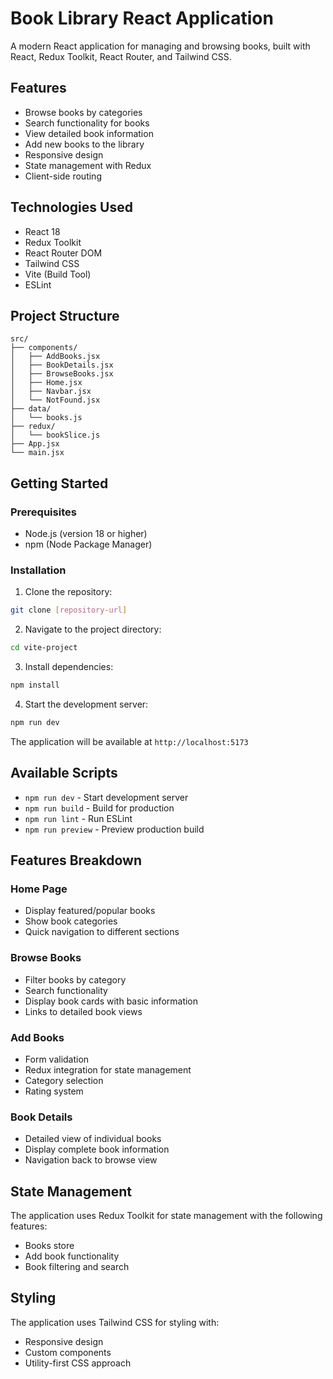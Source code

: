 # Book Library React Application

A modern React application for managing and browsing books, built with React, Redux Toolkit, React Router, and Tailwind CSS.

## Features

- Browse books by categories
- Search functionality for books
- View detailed book information
- Add new books to the library
- Responsive design
- State management with Redux
- Client-side routing

## Technologies Used

- React 18
- Redux Toolkit
- React Router DOM
- Tailwind CSS
- Vite (Build Tool)
- ESLint

## Project Structure

```
src/
├── components/
│   ├── AddBooks.jsx
│   ├── BookDetails.jsx
│   ├── BrowseBooks.jsx
│   ├── Home.jsx
│   ├── Navbar.jsx
│   └── NotFound.jsx
├── data/
│   └── books.js
├── redux/
│   └── bookSlice.js
├── App.jsx
└── main.jsx
```

## Getting Started

### Prerequisites

- Node.js (version 18 or higher)
- npm (Node Package Manager)

### Installation

1. Clone the repository:
```bash
git clone [repository-url]
```

2. Navigate to the project directory:
```bash
cd vite-project
```

3. Install dependencies:
```bash
npm install
```

4. Start the development server:
```bash
npm run dev
```

The application will be available at `http://localhost:5173`

## Available Scripts

- `npm run dev` - Start development server
- `npm run build` - Build for production
- `npm run lint` - Run ESLint
- `npm run preview` - Preview production build

## Features Breakdown

### Home Page
- Display featured/popular books
- Show book categories
- Quick navigation to different sections

### Browse Books
- Filter books by category
- Search functionality
- Display book cards with basic information
- Links to detailed book views

### Add Books
- Form validation
- Redux integration for state management
- Category selection
- Rating system

### Book Details
- Detailed view of individual books
- Display complete book information
- Navigation back to browse view

## State Management

The application uses Redux Toolkit for state management with the following features:
- Books store
- Add book functionality
- Book filtering and search

## Styling

The application uses Tailwind CSS for styling with:
- Responsive design
- Custom components
- Utility-first CSS approach
